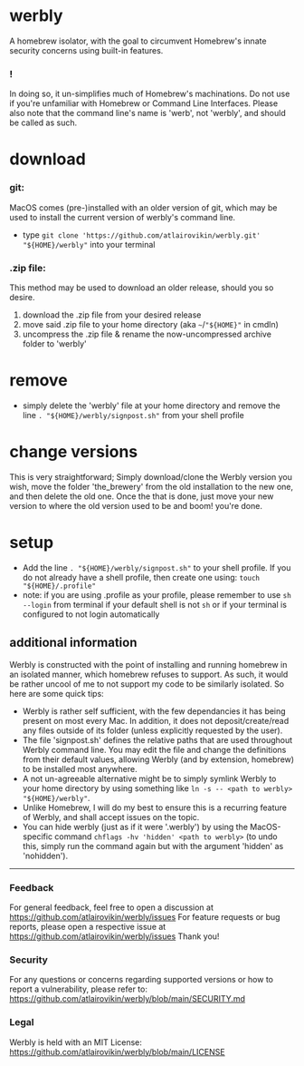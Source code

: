 # werbly
A homebrew isolator, with the goal to circumvent Homebrew's innate security concerns using built-in features.

### !
In doing so, it un-simplifies much of Homebrew's machinations. Do not use if you're unfamiliar with Homebrew or Command Line Interfaces.
Please also note that the command line's name is 'werb', not 'werbly', and should be called as such.


# download
### git:
MacOS comes (pre-)installed with an older version of git, which may be used to install the current version of werbly's command line.

- type `git clone 'https://github.com/atlairovikin/werbly.git' "${HOME}/werbly"` into your terminal
### .zip file:
This method may be used to download an older release, should you so desire.
1. download the .zip file from your desired release
2. move said .zip file to your home directory (aka `~`/`"${HOME}"` in cmdln)
3. uncompress the .zip file & rename the now-uncompressed archive folder to 'werbly'

# remove
- simply delete the 'werbly' file at your home directory and remove the line `. "${HOME}/werbly/signpost.sh"` from your shell profile


# change versions
This is very straightforward; Simply download/clone the Werbly version you wish, move the folder 'the_brewery' from the old installation to the new one, and then delete the old one. Once the that is done, just move your new version to where the old version used to be and boom! you're done.


# setup
- Add the line `. "${HOME}/werbly/signpost.sh"` to your shell profile. If you do not already have a shell profile, then create one using: `touch "${HOME}/.profile"`
- note:	if you are using .profile as your profile, please remember to use `sh --login` from terminal if your default shell is not `sh` or if your terminal is configured to not login automatically


## additional information
Werbly is constructed with the point of installing and running homebrew in an isolated manner, which homebrew refuses to support. As such, it would be rather uncool of me to not support my code to be similarly isolated. So here are some quick tips:
- Werbly is rather self sufficient, with the few dependancies it has being present on most every Mac. In addition, it does not deposit/create/read any files outside of its folder (unless explicitly requested by the user).
- The file 'signpost.sh' defines the relative paths that are used throughout Werbly command line. You may edit the file and change the definitions from their default values, allowing Werbly (and by extension, homebrew) to be installed most anywhere.
 - A not un-agreeable alternative might be to simply symlink Werbly to your home directory by using something like `ln -s -- <path to werbly> "${HOME}/werbly"`.
 - Unlike Homebrew, I will do my best to ensure this is a recurring feature of Werbly, and shall accept issues on the topic.
- You can hide werbly (just as if it were '.werbly') by using the MacOS-specific command `chflags -hv 'hidden' <path to werbly>` (to undo this, simply run the command again but with the argument 'hidden' as 'nohidden').

---

### Feedback
For general feedback, feel free to open a discussion at <https://github.com/atlairovikin/werbly/issues>
For feature requests or bug reports, please open a respective issue at <https://github.com/atlairovikin/werbly/issues>
Thank you!

### Security
For any questions or concerns regarding supported versions or how to report a vulnerability, please refer to: <https://github.com/atlairovikin/werbly/blob/main/SECURITY.md>

### Legal
Werbly is held with an MIT License: <https://github.com/atlairovikin/werbly/blob/main/LICENSE>
